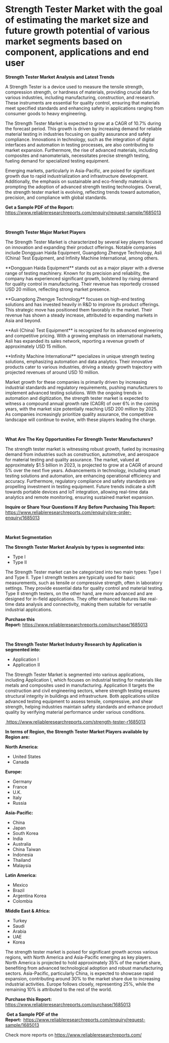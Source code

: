 <p><h1>Strength Tester Market with the goal of estimating the market size and future growth potential of various market segments based on component, applications and end user</h1></p><p><strong>Strength Tester Market Analysis and Latest Trends</strong></p>
<p><p>A Strength Tester is a device used to measure the tensile strength, compression strength, or hardness of materials, providing crucial data for various industries, including manufacturing, construction, and research. These instruments are essential for quality control, ensuring that materials meet specified standards and enhancing safety in applications ranging from consumer goods to heavy engineering.</p><p>The Strength Tester Market is expected to grow at a CAGR of 10.7% during the forecast period. This growth is driven by increasing demand for reliable material testing in industries focusing on quality assurance and safety compliance. Innovations in technology, such as the integration of digital interfaces and automation in testing processes, are also contributing to market expansion. Furthermore, the rise of advanced materials, including composites and nanomaterials, necessitates precise strength testing, fueling demand for specialized testing equipment. </p><p>Emerging markets, particularly in Asia-Pacific, are poised for significant growth due to rapid industrialization and infrastructure development. Additionally, the emphasis on sustainable and eco-friendly materials is prompting the adoption of advanced strength testing technologies. Overall, the strength tester market is evolving, reflecting trends toward automation, precision, and compliance with global standards.</p></p>
<p><strong>Get a Sample PDF of the Report:&nbsp;</strong> <a href="https://www.reliableresearchreports.com/enquiry/request-sample/1685013?utm_campaign=2283&utm_medium=2&utm_source=Github&utm_content=ia&utm_term=26032025&utm_id=strength-tester">https://www.reliableresearchreports.com/enquiry/request-sample/1685013</a></p>
<p>&nbsp;</p>
<p><strong>Strength Tester Major Market Players</strong></p>
<p><p>The Strength Tester Market is characterized by several key players focused on innovation and expanding their product offerings. Notable companies include Dongguan Haida Equipment, Guangdong Zhengye Technology, Asli (China) Test Equipment, and Infinity Machine International, among others.</p><p>**Dongguan Haida Equipment** stands out as a major player with a diverse range of testing machinery. Known for its precision and reliability, the company has experienced significant growth, bolstered by rising demand for quality control in manufacturing. Their revenue has reportedly crossed USD 20 million, reflecting strong market presence.</p><p>**Guangdong Zhengye Technology** focuses on high-end testing solutions and has invested heavily in R&D to improve its product offerings. This strategic move has positioned them favorably in the market. Their revenue has shown a steady increase, attributed to expanding markets in Asia and beyond.</p><p>**Asli (China) Test Equipment** is recognized for its advanced engineering and competitive pricing. With a growing emphasis on international markets, Asli has expanded its sales network, reporting a revenue growth of approximately USD 15 million. </p><p>**Infinity Machine International** specializes in unique strength testing solutions, emphasizing automation and data analytics. Their innovative products cater to various industries, driving a steady growth trajectory with projected revenues of around USD 10 million.</p><p>Market growth for these companies is primarily driven by increasing industrial standards and regulatory requirements, pushing manufacturers to implement advanced testing solutions. With the ongoing trends in automation and digitization, the strength tester market is expected to witness a compound annual growth rate (CAGR) of over 6% in the coming years, with the market size potentially reaching USD 200 million by 2025. As companies increasingly prioritize quality assurance, the competitive landscape will continue to evolve, with these players leading the charge.</p></p>
<p>&nbsp;</p>
<p><strong>What Are The Key Opportunities For Strength Tester Manufacturers?</strong></p>
<p><p>The strength tester market is witnessing robust growth, fueled by increasing demand from industries such as construction, automotive, and aerospace for material testing and quality assurance. The market, valued at approximately $1.5 billion in 2023, is projected to grow at a CAGR of around 5% over the next five years. Advancements in technology, including smart testing solutions and automation, are enhancing operational efficiency and accuracy. Furthermore, regulatory compliance and safety standards are propelling investment in testing equipment. Future trends indicate a shift towards portable devices and IoT integration, allowing real-time data analytics and remote monitoring, ensuring sustained market expansion.</p></p>
<p><strong>Inquire or Share Your Questions If Any Before Purchasing This Report:</strong> <a href="https://www.reliableresearchreports.com/enquiry/pre-order-enquiry/1685013?utm_campaign=2283&utm_medium=2&utm_source=Github&utm_content=ia&utm_term=26032025&utm_id=strength-tester">https://www.reliableresearchreports.com/enquiry/pre-order-enquiry/1685013</a></p>
<p>&nbsp;</p>
<p><strong>Market Segmentation</strong></p>
<p><strong>The Strength Tester Market Analysis by types is segmented into:</strong></p>
<p><ul><li>Type I</li><li>Type II</li></ul></p>
<p><p>The Strength Tester market can be categorized into two main types: Type I and Type II. Type I strength testers are typically used for basic measurements, such as tensile or compressive strength, often in laboratory settings. They provide essential data for quality control and material testing. Type II strength testers, on the other hand, are more advanced and are designed for in-field applications. They offer enhanced features like real-time data analysis and connectivity, making them suitable for versatile industrial applications.</p></p>
<p><strong>Purchase this Report:&nbsp;</strong><a href="https://www.reliableresearchreports.com/purchase/1685013?utm_campaign=2283&utm_medium=2&utm_source=Github&utm_content=ia&utm_term=26032025&utm_id=strength-tester">https://www.reliableresearchreports.com/purchase/1685013</a></p>
<p>&nbsp;</p>
<p><strong>The Strength Tester Market Industry Research by Application is segmented into:</strong></p>
<p><ul><li>Application I</li><li>Application II</li></ul></p>
<p><p>The Strength Tester Market is segmented into various applications, including Application I, which focuses on industrial testing for materials like metals and composites used in manufacturing. Application II targets the construction and civil engineering sectors, where strength testing ensures structural integrity in buildings and infrastructure. Both applications utilize advanced testing equipment to assess tensile, compressive, and shear strength, helping industries maintain safety standards and enhance product quality by verifying material performance under various conditions.</p></p>
<p><a href="https://www.reliableresearchreports.com/strength-tester-r1685013?utm_campaign=2283&utm_medium=2&utm_source=Github&utm_content=ia&utm_term=26032025&utm_id=strength-tester">&nbsp;https://www.reliableresearchreports.com/strength-tester-r1685013</a></p>
<p><strong>In terms of Region, the Strength Tester Market Players available by Region are:</strong></p>
<p>
    <p> <strong> North America: </strong>
        <ul>
            <li>United States</li>
            <li>Canada</li>
        </ul>
        </p> 
    <p> <strong> Europe: </strong>
        <ul>
            <li>Germany</li>
            <li>France</li>
            <li>U.K.</li>
            <li>Italy</li>
            <li>Russia</li>
        </ul>
        </p> 
    <p> <strong> Asia-Pacific: </strong>
        <ul>
            <li>China</li>
            <li>Japan</li>
            <li>South Korea</li>
            <li>India</li>
            <li>Australia</li>
            <li>China Taiwan</li>
            <li>Indonesia</li>
            <li>Thailand</li>
            <li>Malaysia</li>
        </ul>
        </p> 
    <p> <strong> Latin America: </strong>
        <ul>
            <li>Mexico</li>
            <li>Brazil</li>
            <li>Argentina Korea</li>
            <li>Colombia</li>
        </ul>
        </p> 
    <p> <strong> Middle East & Africa: </strong>
        <ul>
            <li>Turkey</li>
            <li>Saudi</li>
            <li>Arabia</li>
            <li>UAE</li>
            <li>Korea</li>
        </ul>
    </p>
    </p>
<p><p>The strength tester market is poised for significant growth across various regions, with North America and Asia-Pacific emerging as key players. North America is projected to hold approximately 35% of the market share, benefiting from advanced technological adoption and robust manufacturing sectors. Asia-Pacific, particularly China, is expected to showcase rapid expansion, contributing around 30% to the market share due to increasing industrial activities. Europe follows closely, representing 25%, while the remaining 10% is attributed to the rest of the world.</p></p>
<p><strong>Purchase this Report: </strong><a href="https://www.reliableresearchreports.com/purchase/1685013?utm_campaign=2283&utm_medium=2&utm_source=Github&utm_content=ia&utm_term=26032025&utm_id=strength-tester">https://www.reliableresearchreports.com/purchase/1685013</a></p>
<p>&nbsp;<strong>Get a Sample PDF of the Report:&nbsp;&nbsp;</strong><a href="https://www.reliableresearchreports.com/enquiry/request-sample/1685013?utm_campaign=2283&utm_medium=2&utm_source=Github&utm_content=ia&utm_term=26032025&utm_id=strength-tester">https://www.reliableresearchreports.com/enquiry/request-sample/1685013</a></p>
<p><strong></strong></p>
<p>Check more reports on <a href="https://www.reliableresearchreports.com/?utm_campaign=2283&utm_medium=2&utm_source=Github&utm_content=ia&utm_term=26032025&utm_id=strength-tester">https://www.reliableresearchreports.com/</a></p>